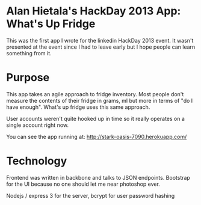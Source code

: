Alan Hietala's HackDay 2013 App: What's Up Fridge
===============================

This was the first app I wrote for the linkedin HackDay 2013 event. It wasn't presented at the event since I had to leave early but I hope people can learn something from it. 


Purpose
=================

This app takes an agile approach to fridge inventory. Most people don't measure the contents of their fridge in grams, ml but more in terms of "do I have enough". What's up fridge uses this same approach. 

User accounts weren't quite hooked up in time so it really operates on a single account right now. 

You can see the app running at: http://stark-oasis-7090.herokuapp.com/

Technology
================

Frontend was written in backbone and talks to JSON endpoints. Bootstrap for the UI because no one should let me near photoshop ever.

Nodejs / express 3 for the server, bcrypt for user password hashing 


